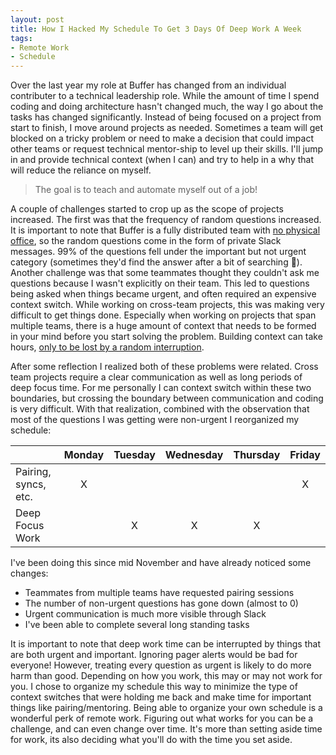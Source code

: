 ```yaml
---
layout: post
title: How I Hacked My Schedule To Get 3 Days Of Deep Work A Week
tags:
- Remote Work
- Schedule
---
```


Over the last year my role at Buffer has changed from an individual contributer to a technical leadership role. While the amount of time I spend coding and doing architecture hasn't changed much, the way I go about the tasks has changed significantly. Instead of being focused on a project from start to finish, I move around projects as needed. Sometimes a team will get blocked on a tricky problem or need to make a decision that could impact other teams or request technical mentor-ship to level up their skills. I'll jump in and provide technical context (when I can) and try to help in a why that will reduce the reliance on myself.

> The goal is to teach and automate myself out of a job!

A couple of challenges started to crop up as the scope of projects increased. The first was that the frequency of random questions increased. It is important to note that Buffer is a fully distributed team with [no physical office](https://open.buffer.com/no-office/), so the random questions come in the form of private Slack messages. 99% of the questions fell under the important but not urgent category (sometimes they'd find the answer after a bit of searching 🙌). Another challenge was that some teammates thought they couldn't ask me questions because I wasn't explicitly on their team. This led to questions being asked when things became urgent, and often required an expensive context switch. While working on cross-team projects, this was making very difficult to get things done. Especially when working on projects that span multiple teams, there is a huge amount of context that needs to be formed in your mind before you start solving the problem. Building context can take hours, [only to be lost by a random interruption](http://heeris.id.au/2013/this-is-why-you-shouldnt-interrupt-a-programmer/).

After some reflection I realized both of these problems were related. Cross team projects require a clear communication as well as long periods of deep focus time. For me personally I can context switch within these two boundaries, but crossing the boundary between communication and coding is very difficult. With that realization, combined with the observation that most of the questions I was getting were non-urgent I reorganized my schedule:

|  | Monday | Tuesday  | Wednesday | Thursday | Friday
| --- | :---: | :---: | :---: | :---: | :---: |
| Pairing, syncs, etc. | X | | | | X |
| Deep Focus Work | | X | X | X |

I've been doing this since mid November and have already noticed some changes:

- Teammates from multiple teams have requested pairing sessions
- The number of non-urgent questions has gone down (almost to 0)
- Urgent communication is much more visible through Slack
- I've been able to complete several long standing tasks

It is important to note that deep work time can be interrupted by things that are both urgent and important. Ignoring pager alerts would be bad for everyone! However, treating every question as urgent is likely to do more harm than good. Depending on how you work, this may or may not work for you. I chose to organize my schedule this way to minimize the type of context switches that were holding me back and make time for important things like pairing/mentoring. Being able to organize your own schedule is a wonderful perk of remote work. Figuring out what works for you can be a challenge, and can even change over time. It's more than setting aside time for work, its also deciding what you'll do with the time you set aside.
